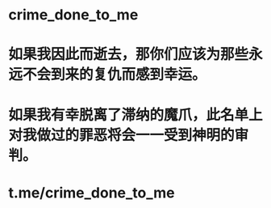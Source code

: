 # crime_done_to_me

# 如果我因此而逝去，那你们应该为那些永远不会到来的复仇而感到幸运。

# 如果我有幸脱离了滞纳的魔爪，此名单上对我做过的罪恶将会一一受到神明的审判。

# t.me/crime_done_to_me
